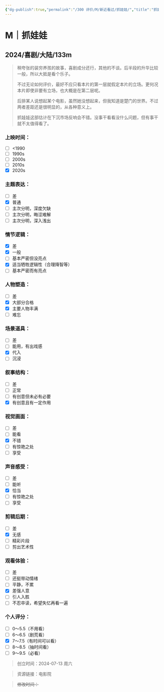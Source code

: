 ```yaml
---
{"dg-publish":true,"permalink":"/300 评价/M/新近看过/抓娃娃/","title":"抓娃娃","tags":["M","喜剧"],"created":"2024-07-13T17:10:23.473+08:00","updated":"2024-07-13T17:25:11.923+08:00"}
---
```


# M｜抓娃娃
## 2024/喜剧/大陆/133m
>稍夸张的装穷养孩的故事，喜剧成分还行，其他的不谈。后半段的升华比较一般，所以大抵是看个乐子。
>
>不过无论如何评价，最好不应只看本片的第一层就假定本片的立场。更何况本片即使非要有立场，也大概是在第二层呢。
>
>后排某人说想起某个电影，虽然她没想起来，但我知道是楚门的世界。不过两者差距还是很明显的，从各种意义上。
>
>抓娃娃这部估计在下沉市场反响会不错。没事干看看没什么问题，但有事干就不太值得看了。
### 上映时间：
- [ ] <1990
- [ ] 1990s
- [ ] 2000s
- [ ] 2010s
- [x] 2020s
### 主题表达：
- [ ] 差
- [x] 普通
- [ ] 主次分明，深度欠缺
- [ ] 主次分明，晦涩难解
- [ ] 主次分明，深入浅出
### 情节逻辑：
- [x] 差
- [x] 一般
- [ ] 基本严密但没亮点
- [x] 适当牺牲逻辑性（合理降智等）
- [ ] 基本严密而有亮点
### 人物塑造：
- [ ] 差
- [x] 大部分合格
- [x] 主要人物丰满
- [ ] 难忘
### 场景道具：
- [ ] 差
- [ ] 能用，有出戏感
- [x] 代入
- [ ] 沉浸
### 叙事结构：
- [ ] 差
- [ ] 正常
- [ ] 有创意但未必有必要
- [x] 有创意且有一定作用
### 视觉画面：
- [ ] 差
- [ ] 能看
- [x] 不错
- [ ] 有惊艳之处
- [ ] 享受
### 声音感受：
- [ ] 差
- [ ] 能听
- [x] 恰当
- [ ] 有惊艳之处
- [ ] 享受
### 剪辑后期：
- [ ] 差
- [x] 无感
- [ ] 精彩片段
- [ ] 剪出艺术性
### 观看体验：
- [ ] 差
- [ ] 还挺带动情绪
- [ ] 平静，不累
- [x] 差强人意
- [ ] 引人入胜
- [ ] 不忍卒读，希望失忆再看一遍
### 个人评分：
- [ ] 0～5.5（不用看）
- [ ] 6～6.5（剧荒看）
- [x] 7～7.5（有时间可以看）
- [ ] 8～8.5（抽时间看）
- [ ] 9～9.5（必看）

>创立时间：2024-07-13 周六

>资源链接：电影院

>~~修改时间：~~



